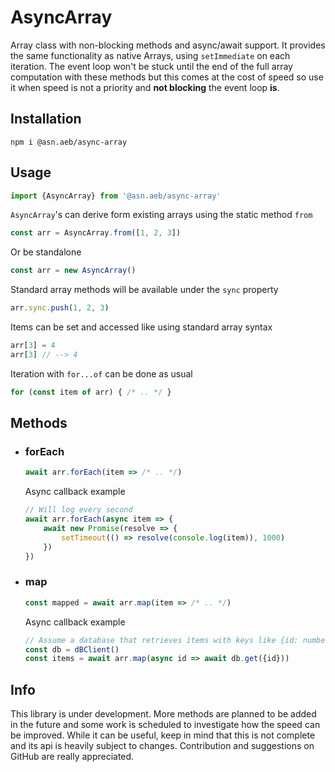 # AsyncArray
Array class with non-blocking methods and async/await support.
It provides the same functionality as native Arrays, using `setImmediate` on each iteration. The event loop won't be stuck until
the end of the full array computation with these methods but this comes at the cost of speed
so use it when speed is not a priority and **not blocking** the event loop **is**.
## Installation
```
npm i @asn.aeb/async-array
```

## Usage
```javascript
import {AsyncArray} from '@asn.aeb/async-array'
```
`AsyncArray`'s can derive form existing arrays using the static method `from`
 ```javascript
const arr = AsyncArray.from([1, 2, 3])
```
Or be standalone
```javascript
const arr = new AsyncArray()
```
Standard array methods will be available under the `sync` property
```javascript
arr.sync.push(1, 2, 3)
```
Items can be set and accessed like using standard array syntax
```javascript
arr[3] = 4
arr[3] // --> 4
```
Iteration with `for...of` can be done as usual
```javascript
for (const item of arr) { /* .. */ }
```
## Methods
- ### forEach
    ```javascript
    await arr.forEach(item => /* .. */)
    ```
    Async callback example
    ```javascript
    // Will log every second
    await arr.forEach(async item => {
        await new Promise(resolve => {
            setTimeout(() => resolve(console.log(item)), 1000)
        })
    })
    ```
- ### map
    ```javascript
    const mapped = await arr.map(item => /* .. */)
    ```
    Async callback example
    ```javascript
    // Assume a database that retrieves items with keys like {id: number}
    const db = dBClient()
    const items = await arr.map(async id => await db.get({id}))
    ```

## Info
This library is under development. More methods are planned to be added in the future and
some work is scheduled to investigate how the speed can be improved. 
While it can be useful, keep in mind that this is not complete and its api is heavily subject to changes.
Contribution and suggestions on GitHub are really appreciated. 




